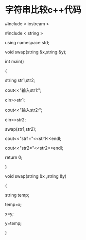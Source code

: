 # 字符串比较c++代码
#include < iostream >

#include < string >

using namespace std;

void swap(string &x,string &y);

int main()

{

string str1,str2;

cout<<"输入str1:";

cin>>str1;

cout<<"输入str2:";

cin>>str2;

swap(str1,str2);

cout<<"str1="<<str1<<endl;

cout<<"str2="<<str2<<endl;

return 0;

}

void swap(string &x ,string &y)

{

string temp;

temp=x;

x=y;

y=temp;

} 
